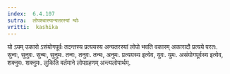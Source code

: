 ```yaml
---
index:  6.4.107
sutra:  लोपश्चास्यान्यतरस्यां म्वोः
vritti:  kashika 
---
```


यो ऽयम् उकारो ऽसंयोगपूर्वः तदन्तस्य प्रत्ययस्य अन्यतरस्यां लोपो भवति वकारम् अकारादौ प्रत्यये परतः. सुन्वः, सुनुवः. सुन्मः, सुनुमः. तन्वः, तनुवः. तन्मः, अनुमः. प्रत्ययस्य इत्येव, युवः. युमः. असंयोगपूर्वस्य इत्येव, शक्नुवः. शक्नुमः. लुकिति वर्तमाने लोपग्रहणम् अन्त्यलोपार्थम्.

